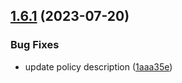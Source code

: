## [1.6.1](https://github.com/gravitee-io/gravitee-policy-html-json/compare/1.6.0...1.6.1) (2023-07-20)


### Bug Fixes

* update policy description ([1aaa35e](https://github.com/gravitee-io/gravitee-policy-html-json/commit/1aaa35e7dd53ede2d4194104741dcd81ce160637))

